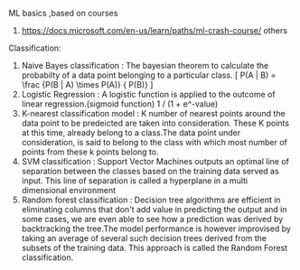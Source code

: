 ML basics ,based on courses 
1. https://docs.microsoft.com/en-us/learn/paths/ml-crash-course/
others

Classification: 
 1. Naive Bayes classification : The bayesian theorem to calculate the probabilty of a data point belonging to a particular class.
        \[ P(A | B) = \frac {P(B | A) \times P(A)} { P(B)} \]
 2. Logistic Regression : A logistic function is applied to the outcome of linear regression.(sigmoid function)
            1 / (1 + e^-value)
 3. K-nearest classification model : K number of nearest points around the data point to be predeicted are taken into consideration. These K points at this time, already belong to a class.The data point under consideration, is said to belong to the class with which most number of points from these k points belong to.
 4. SVM classification : Support Vector Machines outputs an optimal line of separation between the classes based on the training data served as input. This line of separation is called a hyperplane in a multi dimensional environment
 5. Random forest classification : Decision tree algorithms are efficient in eliminating columns that don't add value in predicting the output and in some cases, we are even able to see how a prediction was derived by backtracking the tree.The model performance is however improvised by taking an average of several such decision trees derived from the subsets of the training data. This approach is called the Random Forest classification.


